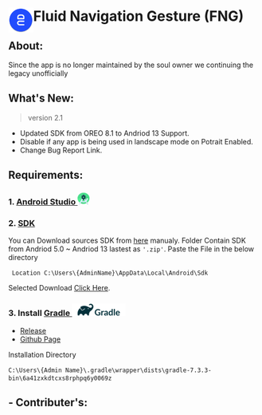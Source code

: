 
# <img align="left" src="/app/resources/res/mipmap-xxxhdpi-v4/ic_launcher.png" height=50 width=50/><p align="left">Fluid Navigation Gesture (FNG)</p>

## About:
   Since the app is no longer maintained by the soul owner we continuing the legacy unofficially 

## What's New:

 >version 2.1

- Updated SDK from OREO 8.1 to Andriod 13 Support.
- Disable if any app is being used in landscape mode on Potrait Enabled.
- Change Bug Report Link.


## Requirements:

### 1. [Android Studio  <img src="Android Studio Icon.png" height=24 width=24 />](https://developer.android.com/studio)

### 2. [SDK](https://developer.android.com/studio/releases/platforms)
    
You can Download sources SDK from [here]() manualy. Folder Contain SDK from Andriod 5.0 ~ Andriod 13 lastest as `'.zip'`. Paste the File in the below directory

     Location C:\Users\{AdminName}\AppData\Local\Android\Sdk

Selected Download [Click Here]().

### 3. Install [Gradle <img src="gradle.png" height="25" width="107" />](https://gradle.org/)
 - [Release](https://gradle.org/releases/)
 - [Github Page](https://github.com/gradle/gradle)
 
 Installation Directory
 
    C:\Users\{Admin Name}\.gradle\wrapper\dists\gradle-7.3.3-bin\6a41zxkdtcxs8rphpq6y0069z
 
## - Contributer's: 
